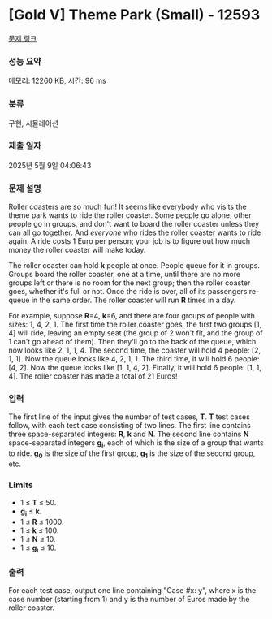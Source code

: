 # [Gold V] Theme Park (Small) - 12593 

[문제 링크](https://www.acmicpc.net/problem/12593) 

### 성능 요약

메모리: 12260 KB, 시간: 96 ms

### 분류

구현, 시뮬레이션

### 제출 일자

2025년 5월 9일 04:06:43

### 문제 설명

<p>Roller coasters are so much fun! It seems like everybody who visits the theme park wants to ride the roller coaster. Some people go alone; other people go in groups, and don't want to board the roller coaster unless they can all go together. And <em>everyone</em> who rides the roller coaster wants to ride again. A ride costs 1 Euro per person; your job is to figure out how much money the roller coaster will make today.</p>

<p>The roller coaster can hold <strong>k</strong> people at once. People queue for it in groups. Groups board the roller coaster, one at a time, until there are no more groups left or there is no room for the next group; then the roller coaster goes, whether it's full or not. Once the ride is over, all of its passengers re-queue in the same order. The roller coaster will run <strong>R</strong> times in a day.</p>

<p>For example, suppose <strong>R</strong>=4, <strong>k</strong>=6, and there are four groups of people with sizes: 1, 4, 2, 1. The first time the roller coaster goes, the first two groups [1, 4] will ride, leaving an empty seat (the group of 2 won't fit, and the group of 1 can't go ahead of them). Then they'll go to the back of the queue, which now looks like 2, 1, 1, 4. The second time, the coaster will hold 4 people: [2, 1, 1]. Now the queue looks like 4, 2, 1, 1. The third time, it will hold 6 people: [4, 2]. Now the queue looks like [1, 1, 4, 2]. Finally, it will hold 6 people: [1, 1, 4]. The roller coaster has made a total of 21 Euros!</p>

### 입력 

 <p>The first line of the input gives the number of test cases, <strong>T</strong>.  <strong>T</strong> test cases follow, with each test case consisting of two lines. The first line contains three space-separated integers: <strong>R</strong>, <strong>k</strong> and <strong>N</strong>. The second line contains <strong>N</strong> space-separated integers <strong>g<sub>i</sub></strong>, each of which is the size of a group that wants to ride.  <strong>g<sub>0</sub></strong> is the size of the first group, <strong>g<sub>1</sub></strong> is the size of the second group, etc.</p>

<h3>Limits</h3>

<ul>
	<li>1 ≤ <strong>T</strong> ≤ 50.</li>
	<li><strong>g<sub>i</sub></strong> ≤ <strong>k</strong>.</li>
	<li>1 ≤ <strong>R</strong> ≤ 1000.</li>
	<li>1 ≤ <strong>k</strong> ≤ 100.</li>
	<li>1 ≤ <strong>N</strong> ≤ 10.</li>
	<li>1 ≤ <strong>g<sub>i</sub></strong> ≤ 10.</li>
</ul>

### 출력 

 <p>For each test case, output one line containing "Case #x: y", where x is the case number (starting from 1) and y is the number of Euros made by the roller coaster.</p>

